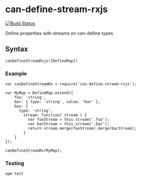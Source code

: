 # can-define-stream-rxjs

[![Build Status](https://travis-ci.org/web-mech/can-define-stream-rxjs.svg?branch=master)](https://travis-ci.org/web-mech/can-define-stream-rxjs)

Define properties with streams on can-define types.

## Syntax

```
canDefineStreamRxjs([DefineMap])
```

### Example

```
var canDefineStreamRx = require('can-define-stream-rxjs');

var MyMap = DefineMap.extend({
	foo: 'string',
	bar: { type: 'string', value: 'bar' },
	baz: {
	  type: 'string',
	    stream: function( stream ) {
	      var fooStream = this.stream('.foo');
	      var barStream = this.stream('.bar');
	      return stream.merge(fooStream).merge(barStream);
	    }
	}
});

canDefineStreamRx(MyMap);
```

### Testing

```
npm test
```

